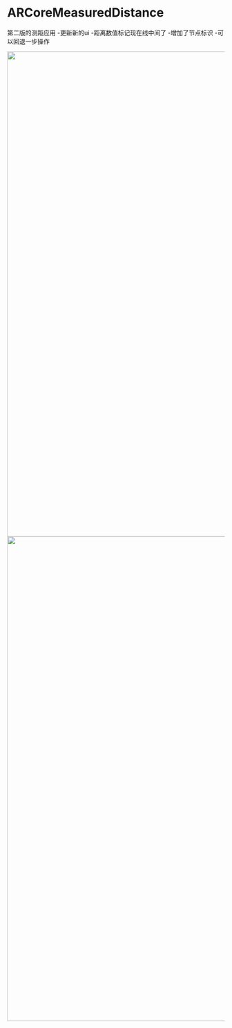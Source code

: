 # ARCoreMeasuredDistance
第二版的测距应用
-更新新的ui
-距离数值标记现在线中间了
-增加了节点标识
-可以回退一步操作

   
<img width="540" height="1122" src="https://github.com/ToadPrincess/ARCoreMeasuredDistance/blob/master/preview3.jpg?raw=true"/>

<img width="540" height="1122" src="https://github.com/ToadPrincess/ARCoreMeasuredDistance/blob/master/preview4.jpg?raw=true"/>


